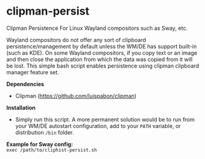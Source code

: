 # clipman-persist
Clipman Persistence For Linux Wayland compositors such as Sway, etc.

Wayland compositors do not offer any sort of clipboard persistence/management by default unless the WM/DE has support built-in (such as KDE). On some Wayland compositors, if you copy text or an image and then close the application from which the data was copied from it will be lost. This simple bash script enables persistence using clipman clipboard manager feature set.

**Dependencies**
* Clipman (https://github.com/luispabon/clipman)

**Installation**
* Simply run this script. A more permanent solution would be to run from your WM/DE autostart configuration, add to your ``PATH`` variable, or distribution ``/bin`` folder.

**Example for Sway config:**<br/>
``exec /path/to/cliphist-persist.sh``
